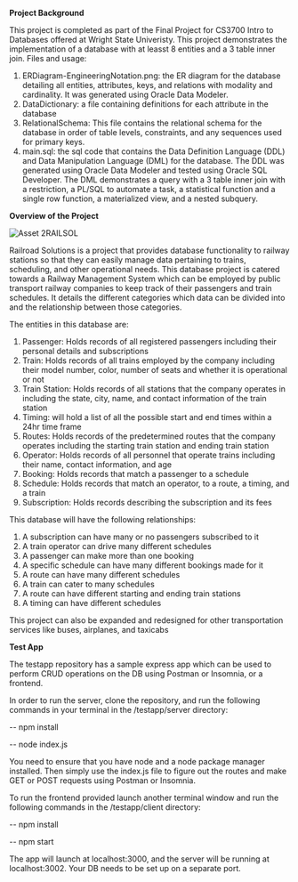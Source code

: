**Project Background**

This project is completed as part of the Final Project for CS3700 Intro to Databases offered at Wright State Univeristy. This project demonstrates the implementation of a database with at leasst 8 entities and a 3 table inner join.
Files and usage:
1. ERDiagram-EngineeringNotation.png: the ER diagram for the database detailing all entities, attributes, keys, and relations with modality and cardinality. It was generated using Oracle Data Modeler.
2. DataDictionary: a file containing definitions for each attribute in the database
3. RelationalSchema: This file contains the relational schema for the database in order of table levels, constraints, and any sequences used for primary keys.
4. main.sql: the sql code that contains the Data Definition Language (DDL) and Data Manipulation Language (DML) for the database. The DDL was generated using Oracle Data Modeler and tested using Oracle SQL Developer. The DML demonstrates a query with a 3 table inner join with a restriction, a PL/SQL to automate a task, a statistical function and a single row function, a materialized view, and a nested subquery.

**Overview of the Project**

![Asset 2RAILSOL](https://user-images.githubusercontent.com/43413025/145717650-1eadc806-05c1-430c-a18f-28f770a84fc0.png)

Railroad Solutions is a project that provides database functionality to railway stations so that they can easily manage data pertaining to trains, scheduling, and other operational needs. This database project is catered towards a Railway Management System which can be employed by public transport railway companies to keep track of their passengers and train schedules. It details the different categories which data can be divided into and the relationship between those categories. 

The entities in this database are:
1.	Passenger: Holds records of all registered passengers including their personal details and subscriptions
2.	Train: Holds records of all trains employed by the company including their model number, color, number of seats and whether it is operational or not
3.	Train Station: Holds records of all stations that the company operates in including the state, city, name, and contact information of the train station
4.	Timing: will hold a list of all the possible start and end times within a 24hr time frame
5.	Routes: Holds records of the predetermined routes that the company operates including the starting train station and ending train station
6.	Operator: Holds records of all personnel that operate trains including their name, contact information, and age
7.	Booking: Holds records that match a passenger to a schedule
8.	Schedule: Holds records that match an operator, to a route, a timing, and a train
9.	Subscription: Holds records describing the subscription and its fees

This database will have the following relationships:
1.	A subscription can have many or no passengers subscribed to it
2.	A train operator can drive many different schedules
3.	A passenger can make more than one booking
4.	A specific schedule can have many different bookings made for it
5.	A route can have many different schedules
6.	A train can cater to many schedules
7.	A route can have different starting and ending train stations
8.	A timing can have different schedules

This project can also be expanded and redesigned for other transportation services like buses, airplanes, and taxicabs


**Test App**

The testapp repository has a sample express app which can be used to perform CRUD operations on the DB using Postman or Insomnia, or a frontend. 

In order to run the server, clone the repository, and run the following commands in your terminal in the /testapp/server directory:

-- npm install

-- node index.js

You need to ensure that you have node and a node package manager installed. Then simply use the index.js file to figure out the routes and make GET or POST requests using Postman or Insomnia.

To run the frontend provided launch another terminal window and run the following commands in the /testapp/client directory:

-- npm install

-- npm start

The app will launch at localhost:3000, and the server will be running at localhost:3002. Your DB needs to be set up on a separate port.

